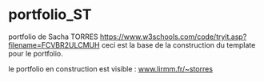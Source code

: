 # portfolio_ST
portfolio de Sacha TORRES
https://www.w3schools.com/code/tryit.asp?filename=FCVBR2ULCMUH
ceci est la base de la construction du template pour le portfolio.

le portfolio en construction est visible : www.lirmm.fr/~storres
